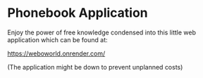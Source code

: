 # Phonebook Application
Enjoy the power of free knowledge condensed into this little web application which can be found at:

https://weboworld.onrender.com/

(The application might be down to prevent unplanned costs)